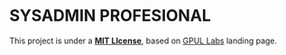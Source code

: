 # SYSADMIN PROFESIONAL

This project is under a **[MIT LIcense](./LICENSE)**, based on [GPUL Labs](https://github.com/gpul-labs/labs-landing) landing page.

